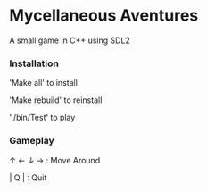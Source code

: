 # Mycellaneous Aventures
A small game in C++ using SDL2

### Installation

'Make all' to install

'Make rebuild' to reinstall

'./bin/Test' to play

### Gameplay

  ↑
← ↓ →  : Move Around


| Q |  : Quit

